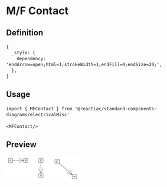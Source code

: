 # M/F Contact

## Definition

```
{
  _style: { 
    dependency: 'endArrow=open;html=1;strokeWidth=1;endFill=0;endSize=20;',
  },
}
```

## Usage

```
import { MFContact } from '@reactiac/standard-components-diagrams/electricalMisc'

<MFContact/>
```

## Preview

<img src="./m-f-contact.png" width="200"/>
